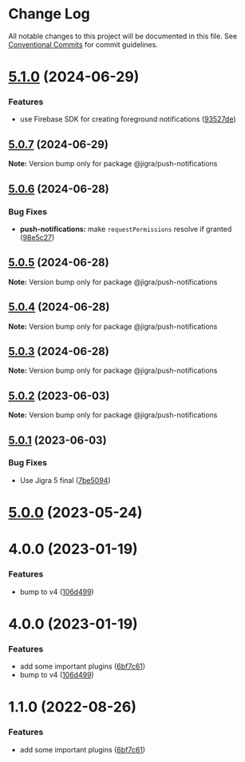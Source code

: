 # Change Log

All notable changes to this project will be documented in this file.
See [Conventional Commits](https://conventionalcommits.org) for commit guidelines.

# [5.1.0](https://github.com/familyjs/jigra-plugins/compare/@jigra/push-notifications@5.0.7...@jigra/push-notifications@5.1.0) (2024-06-29)

### Features

- use Firebase SDK for creating foreground notifications ([93527de](https://github.com/familyjs/jigra-plugins/commit/93527de971d912ed73c33a18fa5b1f087c72c346))

## [5.0.7](https://github.com/familyjs/jigra-plugins/compare/@jigra/push-notifications@5.0.6...@jigra/push-notifications@5.0.7) (2024-06-29)

**Note:** Version bump only for package @jigra/push-notifications

## [5.0.6](https://github.com/familyjs/jigra-plugins/compare/@jigra/push-notifications@5.0.5...@jigra/push-notifications@5.0.6) (2024-06-28)

### Bug Fixes

- **push-notifications:** make `requestPermissions` resolve if granted ([98e5c27](https://github.com/familyjs/jigra-plugins/commit/98e5c273cd37111f1ec45c84c4cfada46f51964a))

## [5.0.5](https://github.com/familyjs/jigra-plugins/compare/@jigra/push-notifications@5.0.4...@jigra/push-notifications@5.0.5) (2024-06-28)

**Note:** Version bump only for package @jigra/push-notifications

## [5.0.4](https://github.com/familyjs/jigra-plugins/compare/@jigra/push-notifications@5.0.3...@jigra/push-notifications@5.0.4) (2024-06-28)

**Note:** Version bump only for package @jigra/push-notifications

## [5.0.3](https://github.com/familyjs/jigra-plugins/compare/@jigra/push-notifications@5.0.2...@jigra/push-notifications@5.0.3) (2024-06-28)

**Note:** Version bump only for package @jigra/push-notifications

## [5.0.2](https://github.com/familyjs/jigra-plugins/compare/@jigra/push-notifications@5.0.1...@jigra/push-notifications@5.0.2) (2023-06-03)

**Note:** Version bump only for package @jigra/push-notifications

## [5.0.1](https://github.com/familyjs/jigra-plugins/compare/@jigra/push-notifications@5.0.0...@jigra/push-notifications@5.0.1) (2023-06-03)

### Bug Fixes

- Use Jigra 5 final ([7be5094](https://github.com/familyjs/jigra-plugins/commit/7be509425c5cc9f21b1f9e78794b2c6b76ca7702))

# [5.0.0](https://github.com/familyjs/jigra-plugins/compare/@jigra/push-notifications@1.1.0...@jigra/push-notifications@5.0.0) (2023-05-24)

# 4.0.0 (2023-01-19)

### Features

- bump to v4 ([106d499](https://github.com/familyjs/jigra-plugins/commit/106d49991e82a0505a82571530b73fcda020e7e4))

# 4.0.0 (2023-01-19)

### Features

- add some important plugins ([6bf7c61](https://github.com/navify/jigra-plugins/commit/6bf7c61ba5ad99cf0474cb2cc9599d0f8fedeb45))
- bump to v4 ([106d499](https://github.com/navify/jigra-plugins/commit/106d49991e82a0505a82571530b73fcda020e7e4))

# 1.1.0 (2022-08-26)

### Features

- add some important plugins ([6bf7c61](https://github.com/navify/jigra-plugins/commit/6bf7c61ba5ad99cf0474cb2cc9599d0f8fedeb45))
